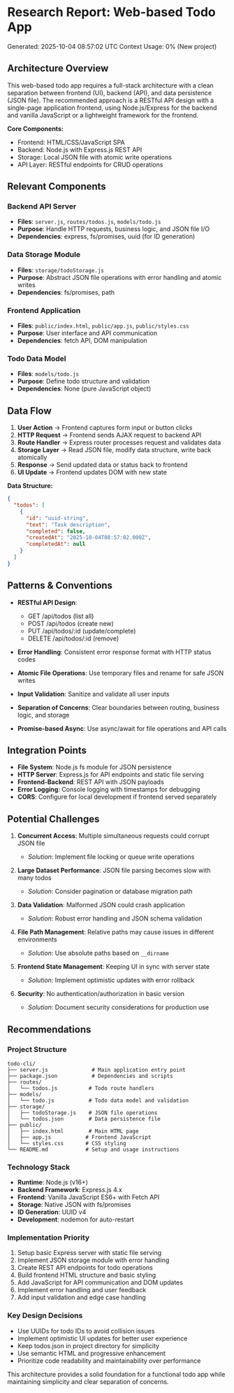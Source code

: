 # Research Report: Web-based Todo App
Generated: 2025-10-04 08:57:02 UTC
Context Usage: 0% (New project)

## Architecture Overview

This web-based todo app requires a full-stack architecture with a clean separation between frontend (UI), backend (API), and data persistence (JSON file). The recommended approach is a RESTful API design with a single-page application frontend, using Node.js/Express for the backend and vanilla JavaScript or a lightweight framework for the frontend.

**Core Components:**
- Frontend: HTML/CSS/JavaScript SPA
- Backend: Node.js with Express.js REST API
- Storage: Local JSON file with atomic write operations
- API Layer: RESTful endpoints for CRUD operations

## Relevant Components

### Backend API Server
- **Files**: `server.js`, `routes/todos.js`, `models/todo.js`
- **Purpose**: Handle HTTP requests, business logic, and JSON file I/O
- **Dependencies**: express, fs/promises, uuid (for ID generation)

### Data Storage Module
- **Files**: `storage/todoStorage.js`
- **Purpose**: Abstract JSON file operations with error handling and atomic writes
- **Dependencies**: fs/promises, path

### Frontend Application
- **Files**: `public/index.html`, `public/app.js`, `public/styles.css`
- **Purpose**: User interface and API communication
- **Dependencies**: fetch API, DOM manipulation

### Todo Data Model
- **Files**: `models/todo.js`
- **Purpose**: Define todo structure and validation
- **Dependencies**: None (pure JavaScript object)

## Data Flow

1. **User Action** → Frontend captures form input or button clicks
2. **HTTP Request** → Frontend sends AJAX request to backend API
3. **Route Handler** → Express router processes request and validates data
4. **Storage Layer** → Read JSON file, modify data structure, write back atomically
5. **Response** → Send updated data or status back to frontend
6. **UI Update** → Frontend updates DOM with new state

**Data Structure:**
```json
{
  "todos": [
    {
      "id": "uuid-string",
      "text": "Task description",
      "completed": false,
      "createdAt": "2025-10-04T08:57:02.000Z",
      "completedAt": null
    }
  ]
}
```

## Patterns & Conventions

- **RESTful API Design**: 
  - GET /api/todos (list all)
  - POST /api/todos (create new)
  - PUT /api/todos/:id (update/complete)
  - DELETE /api/todos/:id (remove)

- **Error Handling**: Consistent error response format with HTTP status codes
- **Atomic File Operations**: Use temporary files and rename for safe JSON writes
- **Input Validation**: Sanitize and validate all user inputs
- **Separation of Concerns**: Clear boundaries between routing, business logic, and storage
- **Promise-based Async**: Use async/await for file operations and API calls

## Integration Points

- **File System**: Node.js fs module for JSON persistence
- **HTTP Server**: Express.js for API endpoints and static file serving
- **Frontend-Backend**: REST API with JSON payloads
- **Error Logging**: Console logging with timestamps for debugging
- **CORS**: Configure for local development if frontend served separately

## Potential Challenges

1. **Concurrent Access**: Multiple simultaneous requests could corrupt JSON file
   - *Solution*: Implement file locking or queue write operations

2. **Large Dataset Performance**: JSON file parsing becomes slow with many todos
   - *Solution*: Consider pagination or database migration path

3. **Data Validation**: Malformed JSON could crash application
   - *Solution*: Robust error handling and JSON schema validation

4. **File Path Management**: Relative paths may cause issues in different environments
   - *Solution*: Use absolute paths based on `__dirname`

5. **Frontend State Management**: Keeping UI in sync with server state
   - *Solution*: Implement optimistic updates with error rollback

6. **Security**: No authentication/authorization in basic version
   - *Solution*: Document security considerations for production use

## Recommendations

### Project Structure
```
todo-cli/
├── server.js              # Main application entry point
├── package.json           # Dependencies and scripts
├── routes/
│   └── todos.js          # Todo route handlers
├── models/
│   └── todo.js           # Todo data model and validation
├── storage/
│   ├── todoStorage.js    # JSON file operations
│   └── todos.json        # Data persistence file
├── public/
│   ├── index.html        # Main HTML page
│   ├── app.js           # Frontend JavaScript
│   └── styles.css       # CSS styling
└── README.md            # Setup and usage instructions
```

### Technology Stack
- **Runtime**: Node.js (v16+)
- **Backend Framework**: Express.js 4.x
- **Frontend**: Vanilla JavaScript ES6+ with Fetch API
- **Storage**: Native JSON with fs/promises
- **ID Generation**: UUID v4
- **Development**: nodemon for auto-restart

### Implementation Priority
1. Setup basic Express server with static file serving
2. Implement JSON storage module with error handling
3. Create REST API endpoints for todo operations
4. Build frontend HTML structure and basic styling
5. Add JavaScript for API communication and DOM updates
6. Implement error handling and user feedback
7. Add input validation and edge case handling

### Key Design Decisions
- Use UUIDs for todo IDs to avoid collision issues
- Implement optimistic UI updates for better user experience
- Keep todos.json in project directory for simplicity
- Use semantic HTML and progressive enhancement
- Prioritize code readability and maintainability over performance

This architecture provides a solid foundation for a functional todo app while maintaining simplicity and clear separation of concerns.